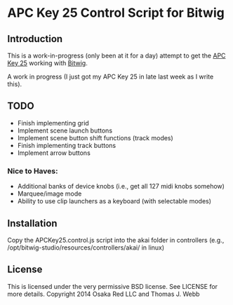 APC Key 25 Control Script for Bitwig
====================================

Introduction
------------

This is a work-in-progress (only been at it for a day) attempt to get the
[APC Key 25](http://www.akaipro.com/product/apc-key-25) working with [Bitwig](http://www.bitwig.com).

A work in progress (I just got my APC Key 25 in late last week as I write this).

TODO
----

* Finish implementing grid
* Implement scene launch buttons
* Implement scene button shift functions (track modes)
* Finish implementing track buttons
* Implement arrow buttons

### Nice to Haves:

* Additional banks of device knobs (i.e., get all 127 midi knobs somehow)
* Marquee/image mode
* Ability to use clip launchers as a keyboard (with selectable modes)

Installation
------------

Copy the APCKey25.control.js script into the akai folder in controllers
(e.g., /opt/bitwig-studio/resources/controllers/akai/ in linux)

License
-------

This is licensed under the very permissive BSD license. See LICENSE for more details.
Copyright 2014 Osaka Red LLC and Thomas J. Webb